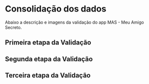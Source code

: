 # Consolidação dos dados
Abaixo a descrição e imagens da validação do app MAS - Meu Amigo Secreto.

## Primeira etapa da Validação

## Segunda etapa da Validação

## Terceira etapa da Validação
